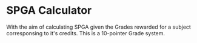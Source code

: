 # SPGA Calculator
With the aim of calculating SPGA given the Grades rewarded for a subject corresponsing to it's credits. 
This is a 10-pointer Grade system. 

